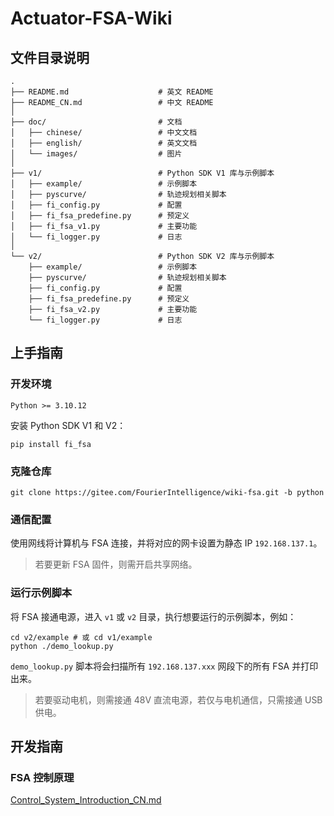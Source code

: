 # Actuator-FSA-Wiki

## 文件目录说明

```shell
.
├── README.md                    # 英文 README
├── README_CN.md                 # 中文 README
│
├── doc/                         # 文档
│   ├── chinese/                 # 中文文档
│   ├── english/                 # 英文文档
│   └── images/                  # 图片
│
├── v1/                          # Python SDK V1 库与示例脚本
│   ├── example/                 # 示例脚本
│   ├── pyscurve/                # 轨迹规划相关脚本
│   ├── fi_config.py             # 配置
│   ├── fi_fsa_predefine.py      # 预定义
│   ├── fi_fsa_v1.py             # 主要功能
│   └── fi_logger.py             # 日志
│
└── v2/                          # Python SDK V2 库与示例脚本
    ├── example/                 # 示例脚本
    ├── pyscurve/                # 轨迹规划相关脚本
    ├── fi_config.py             # 配置
    ├── fi_fsa_predefine.py      # 预定义
    ├── fi_fsa_v2.py             # 主要功能
    └── fi_logger.py             # 日志
```

## 上手指南

### 开发环境

`Python >= 3.10.12`

安装 Python SDK V1 和 V2：

```shell
pip install fi_fsa
```

### 克隆仓库

```shell
git clone https://gitee.com/FourierIntelligence/wiki-fsa.git -b python
```

### 通信配置

使用网线将计算机与 FSA 连接，并将对应的网卡设置为静态 IP `192.168.137.1`。

> 若要更新 FSA 固件，则需开启共享网络。

### 运行示例脚本

将 FSA 接通电源，进入 `v1` 或 `v2` 目录，执行想要运行的示例脚本，例如：

```shell
cd v2/example # 或 cd v1/example
python ./demo_lookup.py
```

`demo_lookup.py` 脚本将会扫描所有 `192.168.137.xxx` 网段下的所有 FSA 并打印出来。

> 若要驱动电机，则需接通 48V 直流电源，若仅与电机通信，只需接通 USB 供电。

## 开发指南

### FSA 控制原理

 [Control_System_Introduction_CN.md](doc/CN/Control_System_Introduction_CN.md) 
